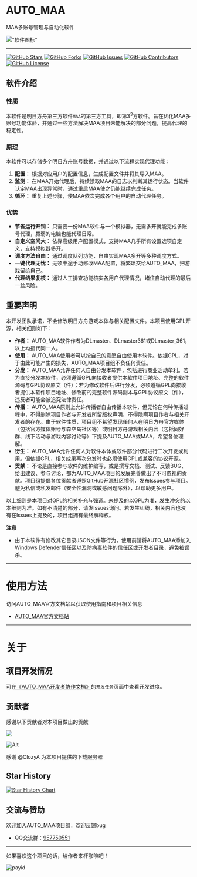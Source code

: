 # AUTO_MAA

MAA多账号管理与自动化软件

!["软件图标"](https://github.com/DLmaster361/AUTO_MAA/blob/main/resources/images/AUTO_MAA.png "软件图标")

---

</h1>

[![GitHub Stars](https://img.shields.io/github/stars/DLmaster361/AUTO_MAA?style=flat-square)](https://github.com/DLmaster361/AUTO_MAA/stargazers)
[![GitHub Forks](https://img.shields.io/github/forks/DLmaster361/AUTO_MAA?style=flat-square)](https://github.com/DLmaster361/AUTO_MAA/network)
[![GitHub Issues](https://img.shields.io/github/issues/DLmaster361/AUTO_MAA?style=flat-square)](https://github.com/DLmaster361/AUTO_MAA/issues)
[![GitHub Contributors](https://img.shields.io/github/contributors/DLmaster361/AUTO_MAA?style=flat-square)](https://github.com/DLmaster361/AUTO_MAA/graphs/contributors)
[![GitHub License](https://img.shields.io/github/license/DLmaster361/AUTO_MAA?style=flat-square)](https://github.com/DLmaster361/AUTO_MAA/blob/main/LICENSE)
</div>

## 软件介绍

### 性质

本软件是明日方舟第三方软件`MAA`的第三方工具，即第3<sup>3</sup>方软件。旨在优化MAA多账号功能体验，并通过一些方法解决MAA项目未能解决的部分问题，提高代理的稳定性。

### 原理

本软件可以存储多个明日方舟账号数据，并通过以下流程实现代理功能：

1. **配置：** 根据对应用户的配置信息，生成配置文件并将其导入MAA。
2. **监测：** 在MAA开始代理后，持续读取MAA的日志以判断其运行状态。当软件认定MAA出现异常时，通过重启MAA使之仍能继续完成任务。
3. **循环：** 重复上述步骤，使MAA依次完成各个用户的自动代理任务。

### 优势

- **节省运行开销：** 只需要一份MAA软件与一个模拟器，无需多开就能完成多账号代理，羸弱的电脑也能代理日常。
- **自定义空间大：** 依靠高级用户配置模式，支持MAA几乎所有设置选项自定义，支持模拟器多开。
- **调度方法自由：** 通过调度队列功能，自由实现MAA多开等多种调度方式。
- **一键代理无忧：** 无须中途手动修改MAA配置，将繁琐交给AUTO_MAA，把游戏留给自己。
- **代理结果复核：** 通过人工排查功能核实各用户代理情况，堵住自动代理的最后一丝风险。

## 重要声明

本开发团队承诺，不会修改明日方舟游戏本体与相关配置文件。本项目使用GPL开源，相关细则如下：

- **作者：** AUTO_MAA软件作者为DLmaster、DLmaster361或DLmaster_361，以上均指代同一人。
- **使用：** AUTO_MAA使用者可以按自己的意愿自由使用本软件。依据GPL，对于由此可能产生的损失，AUTO_MAA项目组不负任何责任。
- **分发：** AUTO_MAA允许任何人自由分发本软件，包括进行商业活动牟利。若为直接分发本软件，必须遵循GPL向接收者提供本软件项目地址、完整的软件源码与GPL协议原文（件）；若为修改软件后进行分发，必须遵循GPL向接收者提供本软件项目地址、修改前的完整软件源码副本与GPL协议原文（件），违反者可能会被追究法律责任。
- **传播：** AUTO_MAA原则上允许传播者自由传播本软件，但无论在何种传播过程中，不得删除项目作者与开发者所留版权声明，不得隐瞒项目作者与相关开发者的存在。由于软件性质，项目组不希望发现任何人在明日方舟官方媒体（包括官方媒体账号与森空岛社区等）或明日方舟游戏相关内容（包括同好群、线下活动与游戏内容讨论等）下提及AUTO_MAA或MAA，希望各位理解。
- **衍生：** AUTO_MAA允许任何人对软件本体或软件部分代码进行二次开发或利用。但依据GPL，相关成果再次分发时也必须使用GPL或兼容的协议开源。
- **贡献：** 不论是直接参与软件的维护编写，或是撰写文档、测试、反馈BUG、给出建议、参与讨论，都为AUTO_MAA项目的发展完善做出了不可忽视的贡献。项目组提倡各位贡献者遵照GitHub开源社区惯例，发布Issues参与项目。避免私信或私发邮件（安全性漏洞或敏感问题除外），以帮助更多用户。

以上细则是本项目对GPL的相关补充与强调。未提及的以GPL为准，发生冲突的以本细则为准。如有不清楚的部分，请发Issues询问。若发生纠纷，相关内容也没有在Issues上提及的，项目组拥有最终解释权。

**注意**

- 由于本软件有修改其它目录JSON文件等行为，使用前请将AUTO_MAA添加入Windows Defender信任区以及防病毒软件的信任区或开发者目录，避免被误杀。

---

# 使用方法

访问AUTO_MAA官方文档站以获取使用指南和项目相关信息

- [AUTO_MAA官方文档站](https://clozya.github.io/AUTOMAA_docs)

---

# 关于

## 项目开发情况

可在[《AUTO_MAA开发者协作文档》](https://docs.qq.com/aio/DQ3Z5eHNxdmxFQmZX)的`开发任务`页面中查看开发进度。

## 贡献者

感谢以下贡献者对本项目做出的贡献

<a href="https://github.com/DLmaster361/AUTO_MAA/graphs/contributors">

  <img src="https://contrib.rocks/image?repo=DLmaster361/AUTO_MAA" />

</a>

![Alt](https://repobeats.axiom.co/api/embed/6c2f834141eff1ac297db70d12bd11c6236a58a5.svg "Repobeats analytics image")

感谢 @ClozyA 为本项目提供的下载服务器

## Star History

[![Star History Chart](https://api.star-history.com/svg?repos=DLmaster361/AUTO_MAA&type=Date)](https://star-history.com/#DLmaster361/AUTO_MAA&Date)

## 交流与赞助

欢迎加入AUTO_MAA项目组，欢迎反馈bug

- QQ交流群：[957750551](https://qm.qq.com/q/bd9fISNoME)

---

如果喜欢这个项目的话，给作者来杯咖啡吧！

![payid](https://github.com/DLmaster361/AUTO_MAA/blob/main/resources/README/payid.png "payid")
